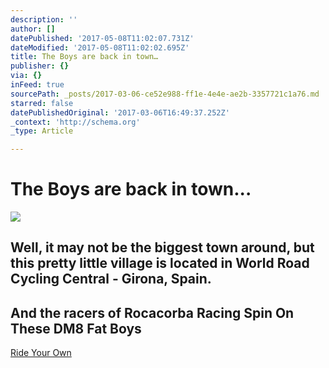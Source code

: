 ```yaml
---
description: ''
author: []
datePublished: '2017-05-08T11:02:07.731Z'
dateModified: '2017-05-08T11:02:02.695Z'
title: The Boys are back in town…
publisher: {}
via: {}
inFeed: true
sourcePath: _posts/2017-03-06-ce52e988-ff1e-4e4e-ae2b-3357721c1a76.md
starred: false
datePublishedOriginal: '2017-03-06T16:49:37.252Z'
_context: 'http://schema.org'
_type: Article

---
```

# The Boys are back in town...
![](https://the-grid-user-content.s3-us-west-2.amazonaws.com/e465c8db-8b09-4300-a830-247ca0c4263e.jpg)

## Well, it may not be the biggest town around, but this pretty little village is located in World Road Cycling Central - Girona, Spain.

## And the racers of Rocacorba Racing Spin On These DM8 Fat Boys
[Ride Your Own][0]

[0]: http://ridefullgas.com/dm8-series-engineered-for-25mm-tyres/